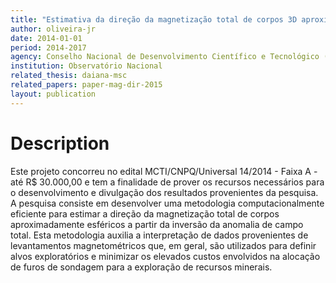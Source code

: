 ```yaml
---
title: "Estimativa da direção da magnetização total de corpos 3D aproximadamente esféricos"
author: oliveira-jr
date: 2014-01-01
period: 2014-2017
agency: Conselho Nacional de Desenvolvimento Científico e Tecnológico (CNPq)
institution: Observatório Nacional
related_thesis: daiana-msc
related_papers: paper-mag-dir-2015
layout: publication
---
```


# Description

Este projeto concorreu no edital MCTI/CNPQ/Universal 14/2014 - Faixa A - até R$
30.000,00 e tem a finalidade de prover os recursos necessários para o desenvolvimento e
divulgação dos resultados provenientes da pesquisa. A pesquisa consiste em desenvolver
uma metodologia computacionalmente eficiente para estimar a direção da magnetização
total de corpos aproximadamente esféricos a partir da inversão da anomalia de campo
total. Esta metodologia auxilia a interpretação de dados provenientes de levantamentos
magnetométricos que, em geral, são utilizados para definir alvos exploratórios e
minimizar os elevados custos envolvidos na alocação de furos de sondagem para a
exploração de recursos minerais.
